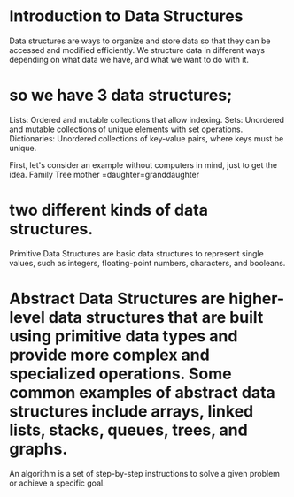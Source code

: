 # Introduction to Data Structures
Data structures are ways to organize and store data so that 
they can be accessed and modified efficiently.
We structure data in different ways depending on what data we have, and what we want to do with it.

# so we have 3 data structures;
Lists: Ordered and mutable collections that allow indexing.
Sets: Unordered and mutable collections of unique elements with
 set operations.
Dictionaries: Unordered collections of key-value pairs, 
where keys must be unique.

First, let's consider an example without computers in mind, just to get the idea.
 Family Tree
        mother =daughter=granddaughter

 # two different kinds of data structures.
Primitive Data Structures are basic data structures to represent single values, such as integers, floating-point numbers, characters, and booleans.

# Abstract Data Structures are higher-level data structures that are built using primitive data types and provide more complex and specialized operations. Some common examples of abstract data structures include arrays, linked lists, stacks, queues, trees, and graphs.      
An algorithm is a set of step-by-step instructions to solve a given problem or achieve a specific goal. 